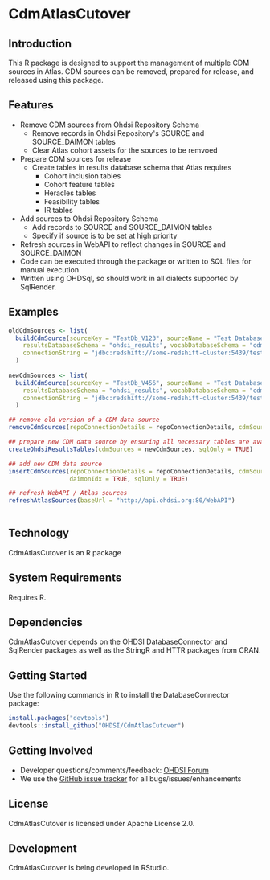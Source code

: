 # CdmAtlasCutover

## Introduction

This R package is designed to support the management of multiple CDM sources in Atlas. CDM sources can be removed, prepared for release, and released using this package.

## Features

- Remove CDM sources from Ohdsi Repository Schema
  - Remove records in Ohdsi Repository's SOURCE and SOURCE_DAIMON tables
  - Clear Atlas cohort assets for the sources to be remvoed
- Prepare CDM sources for release
  - Create tables in results database schema that Atlas requires
    - Cohort inclusion tables
    - Cohort feature tables
    - Heracles tables
    - Feasibility tables
    - IR tables
- Add sources to Ohdsi Repository Schema
  - Add records to SOURCE and SOURCE_DAIMON tables
  - Specify if source is to be set at high priority
- Refresh sources in WebAPI to reflect changes in SOURCE and SOURCE_DAIMON
- Code can be executed through the package or written to SQL files for manual execution
- Written using OHDSql, so should work in all dialects supported by SqlRender.

## Examples

```r
oldCdmSources <- list(
  buildCdmSource(sourceKey = "TestDb_V123", sourceName = "Test Database v123", dbms = "redshift", cdmDatabaseSchema = "cdm",
    resultsDatabaseSchema = "ohdsi_results", vocabDatabaseSchema = "cdm", priority = 1,
    connectionString = "jdbc:redshift://some-redshift-cluster:5439/testdb_v123?user=some-user&password=some-password")
  )
  
newCdmSources <- list(
  buildCdmSource(sourceKey = "TestDb_V456", sourceName = "Test Database v456", dbms = "redshift", cdmDatabaseSchema = "cdm",
    resultsDatabaseSchema = "ohdsi_results", vocabDatabaseSchema = "cdm", priority = 1,
    connectionString = "jdbc:redshift://some-redshift-cluster:5439/testdb_v456?user=some-user&password=some-password")
  )

## remove old version of a CDM data source  
removeCdmSources(repoConnectionDetails = repoConnectionDetails, cdmSources = oldCdmSources, sqlOnly = TRUE)

## prepare new CDM data source by ensuring all necessary tables are available
createOhdsiResultsTables(cdmSources = newCdmSources, sqlOnly = TRUE)

## add new CDM data source
insertCdmSources(repoConnectionDetails = repoConnectionDetails, cdmSources = newCdmSources, sourceIdx = TRUE, 
                 daimonIdx = TRUE, sqlOnly = TRUE)

## refresh WebAPI / Atlas sources
refreshAtlasSources(baseUrl = "http://api.ohdsi.org:80/WebAPI")
  
```

## Technology

CdmAtlasCutover is an R package

## System Requirements

Requires R. 

## Dependencies

CdmAtlasCutover depends on the OHDSI DatabaseConnector and SqlRender packages as well as the StringR and HTTR packages from CRAN.

## Getting Started

Use the following commands in R to install the DatabaseConnector package:

  ```r
  install.packages("devtools")
  devtools::install_github("OHDSI/CdmAtlasCutover")
  ```

## Getting Involved

* Developer questions/comments/feedback: <a href="http://forums.ohdsi.org/c/developers">OHDSI Forum</a>
* We use the <a href="../../issues">GitHub issue tracker</a> for all bugs/issues/enhancements

## License

CdmAtlasCutover is licensed under Apache License 2.0.

## Development

CdmAtlasCutover is being developed in RStudio.